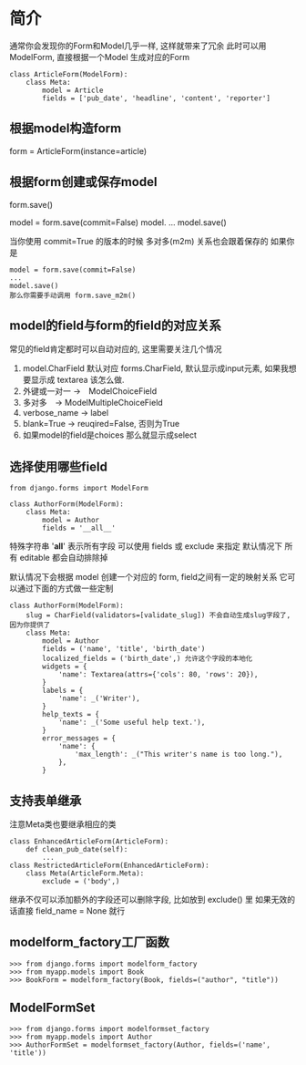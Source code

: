 # 简介 #
通常你会发现你的Form和Model几乎一样, 这样就带来了冗余
此时可以用ModelForm, 直接根据一个Model 生成对应的Form

```
class ArticleForm(ModelForm):
	class Meta:
		model = Article
		fields = ['pub_date', 'headline', 'content', 'reporter']
```

## 根据model构造form ##
form = ArticleForm(instance=article)

## 根据form创建或保存model ##
form.save()

model = form.save(commit=False)
model. ...
model.save()

当你使用 commit=True 的版本的时候 多对多(m2m) 关系也会跟着保存的
如果你是
```
model = form.save(commit=False)
...
model.save()
那么你需要手动调用 form.save_m2m()
```

## model的field与form的field的对应关系 ##
常见的field肯定都时可以自动对应的, 这里需要关注几个情况

1. model.CharField 默认对应 forms.CharField, 默认显示成input元素, 如果我想要显示成 textarea 该怎么做.
2. 外键或一对一 ->　ModelChoiceField
3. 多对多　-> ModelMultipleChoiceField
4. verbose_name -> label
5. blank=True -> reuqired=False, 否则为True
6. 如果model的field是choices 那么就显示成select

## 选择使用哪些field ##
```
from django.forms import ModelForm

class AuthorForm(ModelForm):
    class Meta:
        model = Author
        fields = '__all__'
```
特殊字符串 '__all__' 表示所有字段
可以使用 fields 或 exclude 来指定
默认情况下 所有 editable 都会自动排除掉

默认情况下会根据 model 创建一个对应的 form, field之间有一定的映射关系
它可以通过下面的方式做一些定制

```
class AuthorForm(ModelForm):
	slug = CharField(validators=[validate_slug]) 不会自动生成slug字段了, 因为你提供了
    class Meta:
        model = Author
        fields = ('name', 'title', 'birth_date')
		localized_fields = ('birth_date',) 允许这个字段的本地化
        widgets = {
            'name': Textarea(attrs={'cols': 80, 'rows': 20}),
        }
        labels = {
            'name': _('Writer'),
        }
        help_texts = {
            'name': _('Some useful help text.'),
        }
        error_messages = {
            'name': {
                'max_length': _("This writer's name is too long."),
            },
        }
```

## 支持表单继承 ##
注意Meta类也要继承相应的类
```
class EnhancedArticleForm(ArticleForm):
	def clean_pub_date(self):
		...
class RestrictedArticleForm(EnhancedArticleForm):
	class Meta(ArticleForm.Meta):
		exclude = ('body',)
```

继承不仅可以添加额外的字段还可以删除字段, 比如放到 exclude() 里 如果无效的话直接 field_name = None 就行

## modelform_factory工厂函数 ##
```
>>> from django.forms import modelform_factory
>>> from myapp.models import Book
>>> BookForm = modelform_factory(Book, fields=("author", "title"))
```

## ModelFormSet ##
```
>>> from django.forms import modelformset_factory
>>> from myapp.models import Author
>>> AuthorFormSet = modelformset_factory(Author, fields=('name', 'title'))
```

